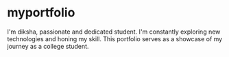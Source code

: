 # myportfolio
I'm diksha, passionate and dedicated student. I'm constantly exploring new technologies and honing my skill. This portfolio serves as a showcase of my journey as a college student.
